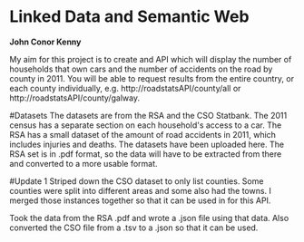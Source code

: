 # Linked Data and Semantic Web
**John Conor Kenny**

My aim for this project is to create and API which will display the number of households that own cars and the number of accidents on the road by county in 2011. You will be able to request results from the entire country, or each county individually, e.g. http://roadstatsAPI/county/all or http://roadstatsAPI/county/galway.

#Datasets
The datasets are from the RSA and the CSO Statbank. The 2011 census has a separate section on each household's access to a car. The RSA has a small dataset of the amount of road accidents in 2011, which includes injuries and deaths. The datasets have been uploaded here. The RSA set is in .pdf format, so the data will have to be extracted from there and converted to a more usable format.

#Update 1
Striped down the CSO dataset to only list counties. Some counties were split into different areas and some also had the towns. I merged those instances together so that it can be used in for this API.

Took the data from the RSA .pdf and wrote a .json file using that data. Also converted the CSO file from a .tsv to a .json so that it can be used.
